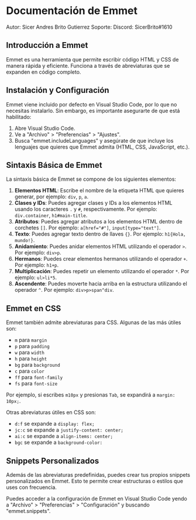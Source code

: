 # Documentación de Emmet 

Autor: Sicer Andres Brito Gutierrez
Soporte: Discord: SicerBrito#1610

## Introducción a Emmet
Emmet es una herramienta que permite escribir código HTML y CSS de manera rápida y eficiente. Funciona a través de abreviaturas que se expanden en código completo.

## Instalación y Configuración
Emmet viene incluido por defecto en Visual Studio Code, por lo que no necesitas instalarlo. Sin embargo, es importante asegurarte de que está habilitado:

1. Abre Visual Studio Code.
2. Ve a "Archivo" > "Preferencias" > "Ajustes". 
3. Busca "emmet.includeLanguages" y asegúrate de que incluye los lenguajes que quieres que Emmet admita (HTML, CSS, JavaScript, etc.).

## Sintaxis Básica de Emmet
La sintaxis básica de Emmet se compone de los siguientes elementos:

1. **Elementos HTML**: Escribe el nombre de la etiqueta HTML que quieres generar, por ejemplo: `div`, `p`, `a`.
2. **Clases y IDs**: Puedes agregar clases y IDs a los elementos HTML usando los caracteres `.` y `#`, respectivamente. Por ejemplo: `div.container`, `h1#main-title`.
3. **Atributos**: Puedes agregar atributos a los elementos HTML dentro de corchetes `[]`. Por ejemplo: `a[href="#"]`, `input[type="text"]`.
4. **Texto**: Puedes agregar texto dentro de llaves `{}`. Por ejemplo: `h1{Hola, mundo!}`.
5. **Anidamiento**: Puedes anidar elementos HTML utilizando el operador `>`. Por ejemplo: `div>p`.
6. **Hermanos**: Puedes crear elementos hermanos utilizando el operador `+`. Por ejemplo: `h1+p`.
7. **Multiplicación**: Puedes repetir un elemento utilizando el operador `*`. Por ejemplo: `ul>li*5`.
8. **Ascendente**: Puedes moverte hacia arriba en la estructura utilizando el operador `^`. Por ejemplo: `div>p>span^div`.

## Emmet en CSS
Emmet también admite abreviaturas para CSS. Algunas de las más útiles son:

- `m` para `margin`
- `p` para `padding` 
- `w` para `width`
- `h` para `height`
- `bg` para `background`
- `c` para `color`
- `ff` para `font-family`
- `fs` para `font-size`

Por ejemplo, si escribes `m10px` y presionas `Tab`, se expandirá a `margin: 10px;`.

Otras abreviaturas útiles en CSS son:
- `d:f` se expande a `display: flex;`
- `jc:c` se expande a `justify-content: center;`
- `ai:c` se expande a `align-items: center;`
- `bgc` se expande a `background-color:`

## Snippets Personalizados
Además de las abreviaturas predefinidas, puedes crear tus propios snippets personalizados en Emmet. Esto te permite crear estructuras o estilos que uses con frecuencia.

Puedes acceder a la configuración de Emmet en Visual Studio Code yendo a "Archivo" > "Preferencias" > "Configuración" y buscando "emmet.snippets".
